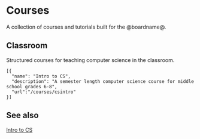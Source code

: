 # Courses

A collection of courses and tutorials built for the @boardname@.

## Classroom

Structured courses for teaching computer science in the classroom.

```codecard
[{
  "name": "Intro to CS",
  "description": "A semester length computer science course for middle school grades 6-8",
  "url":"/courses/csintro"
}]
```

## See also

[Intro to CS](/courses/csintro)
